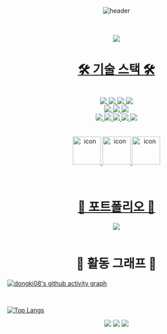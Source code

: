 <div align="center">
  
  ![header](https://capsule-render.vercel.app/api?type=Venom&color=AAF0D1&height=150&section=header&text=Hello!welcome%20DongHyeon%20github&desc=어서오세요%20동현의%20깃허브입니다&fontColor=01DF74&fontSize=50&descSize=30&animation=fadeIn&fontAlignY=55&&descAlignY=90)

<br>
<br>
<a href="https://github.com/dongki08"><img src="https://hits.seeyoufarm.com/api/count/incr/badge.svg?url=https%3A%2F%2Fgithub.com%2Fsoyeon207&count_bg=%23000000&title_bg=%23000000&icon=github.svg&icon_color=%23E7E7E7&title=GitHub&edge_flat=false)"/></a> <a href="https://solved.ac/whkakrkr">

<br>

<h1>🛠 기술 스택 🛠</h1>

<br>

<img src="https://img.shields.io/badge/Github-black?style=for-the-badge&logo=github&logoColor=#9B9B9B"/> 
<img src="https://img.shields.io/badge/JAVA-yellow?style=for-the-badge&logo=IntelliJidea&logoColor=000000"/> 
<img src="https://img.shields.io/badge/MySQL-blue?style=for-the-badge&logo=MariaDB&logoColor=000000"/> 
<img src="https://img.shields.io/badge/Gradle-gray?style=for-the-badge&logo=gradle&logoColor=#24A47F"/>
<br>
<img src="https://img.shields.io/badge/SPRING-6DB33F?style=for-the-badge&logo=Spring&logoColor=white"/>
<img src="https://img.shields.io/badge/SPRING BOOT-6DB33F?style=for-the-badge&logo=Spring Boot&logoColor=white"/>
<img src="https://img.shields.io/badge/SPRING SECURITY-6DB33F?style=for-the-badge&logo=Spring Security&logoColor=white"/>
<br>
<img src="https://img.shields.io/badge/MARIA DB-003545?style=for-the-badge&logo=MariaDB&logoColor=white"/>
<img src="https://img.shields.io/badge/INTELIJ IDEA-black?style=for-the-badge&logo=Intellij IDEA&logoColor=white"/>
<img src="https://img.shields.io/badge/POSTMAN-FF6C37?style=for-the-badge&logo=Postman&logoColor=white"/>
<img src="https://img.shields.io/badge/ERD CLOUD-8D8BD9?style=for-the-badge&logoColor=white"/>
<img src="https://img.shields.io/badge/NOTION-black?style=for-the-badge&logo=Notion&logoColor=white"/>


<br>
<br>
<br>

<img src="https://techstack-generator.vercel.app/github-icon.svg" alt="icon" width="65" height="65" />
<img src="https://techstack-generator.vercel.app/java-icon.svg" alt="icon" width="65" height="65" />
<img src="https://techstack-generator.vercel.app/mysql-icon.svg" alt="icon" width="65" height="65" />

<br>
<br>
<br>

<h1>💭 포트폴리오 💭</h1>
<a href="https://ajar-aquarius-c96.notion.site/965a3de13beb4eefa574da9b930880d6" target="_blank"><img src="https://img.shields.io/badge/notion-000000?style=for-the-badge&logo=notion&logoColor=ffffff"/></a>

<br>
<br>

  
<h1>📃 활동 그래프 📃</h1>

</div>

[![dongki08's github activity graph](https://github-readme-activity-graph.vercel.app/graph?username=dongki08&theme=Default)](https://github.com/dongki08/github-readme-activity-graph)

<br>

[![Top Langs](https://github-readme-stats.vercel.app/api/top-langs/?username=dongki08&layout=compact)](https://github.com/dongki08/github-readme-stats)

<div align="center">
  
![](http://github-profile-summary-cards.vercel.app/api/cards/profile-details?username=dongki08&theme=graywhite)
![](http://github-profile-summary-cards.vercel.app/api/cards/stats?username=dongki08&theme=graywhite)
![](http://github-profile-summary-cards.vercel.app/api/cards/productive-time?username=dongki08&theme=graywhite&utcOffset=8)

<!-- [![Solved.ac](http://mazassumnida.wtf/api/generate_badge?boj=wruoma)](https://solved.ac/wruoma) -->

